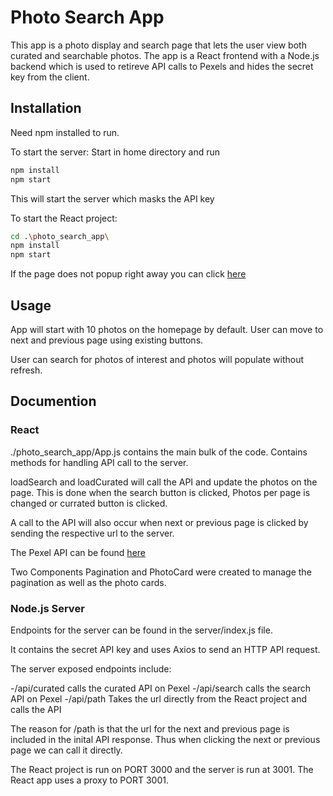 # Photo Search App

This app is a photo display and search page that lets the user view both curated and searchable photos.
The app is a React frontend with a Node.js backend which is used to retireve API calls to Pexels and hides the secret key from the client.


## Installation

Need npm installed to run.

To start the server:
Start in home directory and run
```bash
npm install
npm start
```
This will start the server which masks the API key

To start the React project:

```bash
cd .\photo_search_app\
npm install
npm start
```
If the page does not popup right away you can click [here](http://localhost:3000/)
## Usage

App will start with 10 photos on the homepage by default. User can move to next and previous page using existing buttons.

User can search for photos of interest and photos will populate without refresh.

## Documention

### React

./photo_search_app/App.js contains the main bulk of the code. Contains methods for handling API call to the server. 

loadSearch and loadCurated will call the API and update the photos on the page. This is done when the search button is clicked, Photos per page is changed or currated button is clicked.

A call to the API will also occur when next or previous page is clicked by sending the respective url to the server. 

The Pexel API can be found [here](https://www.pexels.com/api/documentation/#photos)

Two Components Pagination and PhotoCard were created to manage the pagination as well as the photo cards.

### Node.js Server

Endpoints for the server can be found in the server/index.js file.

It contains the secret API key and uses Axios to send an HTTP API request.

The server exposed endpoints include:

-/api/curated calls the curated API on Pexel
-/api/search calls the search API on Pexel
-/api/path  Takes the url directly from the React project and calls the API

The reason for /path is that the url for the next and previous page is included in the inital API response. Thus when clicking the next or previous page we can call it directly.

The React project is run on PORT 3000 and the server is run at 3001. The React app uses a proxy to PORT 3001.